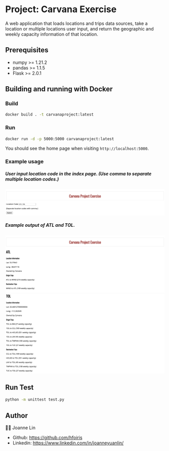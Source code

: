 # Project: Carvana Exercise

A web application that loads locations and trips data sources, 
take a location or multiple locations user input, 
and return the geographic and weekly capacity information of that location. 

## Prerequisites
- numpy >= 1.21.2
- pandas >= 1.1.5
- Flask >= 2.0.1

## Building and running with Docker

### Build
```bash
docker build . -t carvanaproject:latest
```

### Run
```bash
docker run -d -p 5000:5000 carvanaproject:latest
```

You should see the home page when visiting ```http://localhost:5000```.

### Example usage
##### User input location code in the index page. (Use comma to separate multiple location codes.) #####

![Example-usage-input](./Image/example-input.png)

##### Example output of ATL and TOL. #####

![Example-usage-input](./Image/example-output.png)
![Example-usage-input](./Image/example-output-part2.png)

## Run Test ## 
```bash
python -m unittest test.py
```

## Author
👩‍💻 Joanne Lin
- Github: https://github.com/hfoiris
- Linkedin: https://www.linkedin.com/in/joanneyuanlin/
